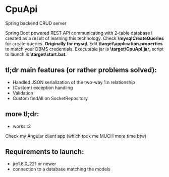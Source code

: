 # CpuApi
 Spring backend CRUD server

Spring Boot powered REST API communicating with 2-table database I created as a result of learning this technology.
Check **\mysqlCreateQueries** for create queries. **Originally for mysql**.
Edit **\target\application.properties** to match your DBMS credentials. Executable jar is **\target\CpuApi.jar**, script to launch is **\target\start.bat**.

## tl;dr main features (or rather problems solved):
- Handled JSON serialization of the two-way 1:n relationship
- (Custom) exception handling
- Validation
- Custom findAll on SocketRepository

## more tl;dr:
- works :3

Check my Angular client app (which took me MUCH more time btw)

## Requirements to launch:
- jre1.8.0_221 or newer
- connection to a database matching the models
